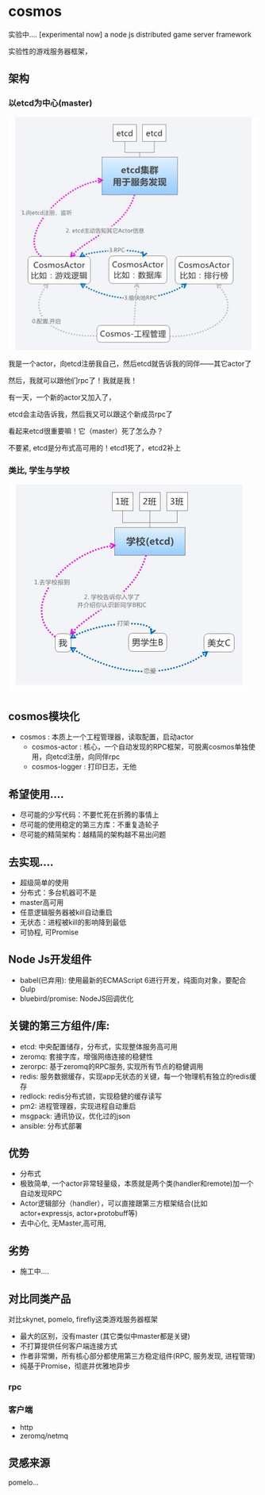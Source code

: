 # cosmos

实验中....
[experimental now]
a node js distributed game server framework


实验性的游戏服务器框架，

## 架构

### 以etcd为中心(master)
![cosmos架构图](./docs/architecture.jpg)

我是一个actor，向etcd注册我自己，然后etcd就告诉我的同伴——其它actor了

然后，我就可以跟他们rpc了！我就是我！

有一天，一个新的actor又加入了，

etcd会主动告诉我，然后我又可以跟这个新成员rpc了

看起来etcd很重要嘛！它（master）死了怎么办？

不要紧, etcd是分布式高可用的！etcd1死了，etcd2补上

### 类比, 学生与学校
![我的学生之旅](./docs/school.jpg)

## cosmos模块化

* cosmos : 本质上一个工程管理器，读取配置，启动actor
	* cosmos-actor : 核心，一个自动发现的RPC框架，可脱离cosmos单独使用，向etcd注册，向同伴rpc
	* cosmos-logger : 打印日志，无他


## 希望使用....

* 尽可能的少写代码：不要忙死在折腾的事情上
* 尽可能的使用稳定的第三方库：不重复造轮子
* 尽可能的精简架构：越精简的架构越不易出问题

## 去实现....

* 超级简单的使用
* 分布式：多台机器可不是
* master高可用
* 任意逻辑服务器被kill自动重启
* 无状态：进程被kill的影响降到最低
* 可协程, 可Promise

## Node Js开发组件

* babel(已弃用): 使用最新的ECMAScript 6进行开发，纯面向对象，要配合Gulp
* bluebird/promise: NodeJS回调优化

## 关键的第三方组件/库:

* etcd: 中央配置储存，分布式，实现整体服务高可用
* zeromq: 套接字库，增强网络连接的稳健性
* zerorpc: 基于zeromq的RPC服务, 实现所有节点的稳健调用
* redis: 服务数据缓存，实现app无状态的关键，每一个物理机有独立的redis缓存
* redlock: redis分布式锁，实现稳健的缓存读写
* pm2: 进程管理器，实现进程自动重启
* msgpack: 通讯协议，优化过的json
* ansible: 分布式部署


## 优势

* 分布式
* 极致简单, 一个actor非常轻量级，本质就是两个类(handler和remote)加一个自动发现RPC
* Actor逻辑部分（handler），可以直接跟第三方框架结合(比如actor+expressjs, actor+protobuff等)
* 去中心化, 无Master,高可用, 


## 劣势

* 施工中....

## 对比同类产品
对比skynet, pomelo, firefly这类游戏服务器框架

* 最大的区别，没有master (其它类似中master都是关键)
* 不打算提供任何客户端连接方式
* 作者非常懒，所有核心部分都使用第三方稳定组件(RPC, 服务发现, 进程管理)
* 纯基于Promise，彻底并优雅地异步

### rpc

### 客户端

* http
* zeromq/netmq


## 灵感来源

pomelo...
